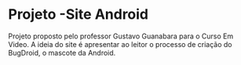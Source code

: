 # Projeto -Site Android
Projeto proposto pelo professor Gustavo Guanabara para o Curso Em Video.
A ideia do site é apresentar ao leitor o processo de criação do BugDroid, 
o mascote da Android.
